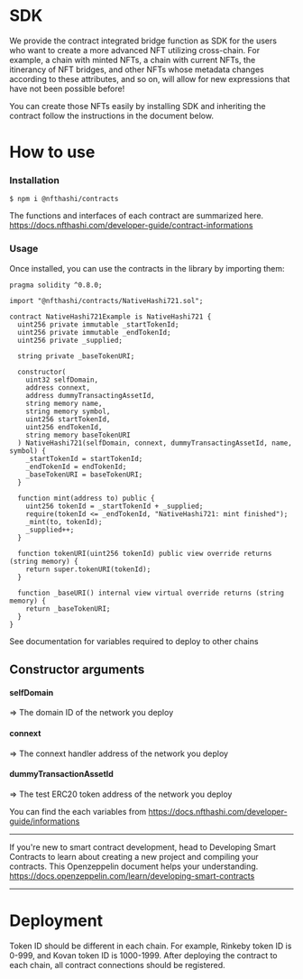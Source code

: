 # SDK
We provide the contract integrated bridge function as SDK for the users who want to create a more advanced NFT utilizing cross-chain. 
For example, a chain with minted NFTs, a chain with current NFTs, the itinerancy of NFT bridges, and other NFTs whose metadata changes according to these attributes, and so on, will allow for new expressions that have not been possible before!

You can create those NFTs easily by installing SDK and inheriting the contract follow the instructions in the document below.

# How to use
### Installation
```
$ npm i @nfthashi/contracts
```
The functions and interfaces of each contract are summarized here.
https://docs.nfthashi.com/developer-guide/contract-informations

### Usage
Once installed, you can use the contracts in the library by importing them:
```
pragma solidity ^0.8.0;

import "@nfthashi/contracts/NativeHashi721.sol";

contract NativeHashi721Example is NativeHashi721 {
  uint256 private immutable _startTokenId;
  uint256 private immutable _endTokenId;
  uint256 private _supplied;

  string private _baseTokenURI;

  constructor(
    uint32 selfDomain,
    address connext,
    address dummyTransactingAssetId,
    string memory name,
    string memory symbol,
    uint256 startTokenId,
    uint256 endTokenId,
    string memory baseTokenURI
  ) NativeHashi721(selfDomain, connext, dummyTransactingAssetId, name, symbol) {
    _startTokenId = startTokenId;
    _endTokenId = endTokenId;
    _baseTokenURI = baseTokenURI;
  }

  function mint(address to) public {
    uint256 tokenId = _startTokenId + _supplied;
    require(tokenId <= _endTokenId, "NativeHashi721: mint finished");
    _mint(to, tokenId);
    _supplied++;
  }

  function tokenURI(uint256 tokenId) public view override returns (string memory) {
    return super.tokenURI(tokenId);
  }

  function _baseURI() internal view virtual override returns (string memory) {
    return _baseTokenURI;
  }
}

```
See documentation for variables required to deploy to other chains

## Constructor arguments
#### selfDomain
=> The domain ID of the network you deploy

#### connext
=> The connext handler address of the network you deploy

#### dummyTransactionAssetId
=> The test ERC20 token address of the network you deploy

You can find the each variables from 
https://docs.nfthashi.com/developer-guide/informations


--------
If you're new to smart contract development, head to Developing Smart Contracts to learn about creating a new project and compiling your contracts. This Openzeppelin document helps your understanding.
https://docs.openzeppelin.com/learn/developing-smart-contracts

--------

# Deployment
Token ID should be different in each chain. For example, Rinkeby token ID is 0-999, and Kovan token ID is 1000-1999.
After deploying the contract to each chain, all contract connections should be registered.
